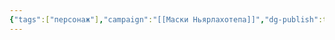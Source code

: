 ```yaml
---
{"tags":["персонаж"],"campaign":"[[Маски Ньярлахотепа]]","dg-publish":true,"aliases":["Роджер"],"permalink":"/rodzher-zet/","dgPassFrontmatter":true}
---
```


